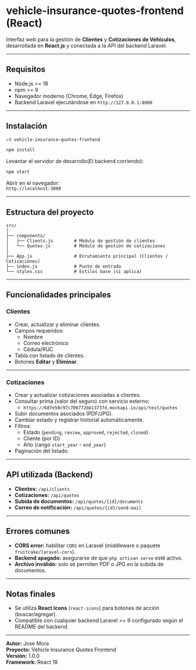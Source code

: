# vehicle-insurance-quotes-frontend (React)

Interfaz web para la gestión de **Clientes** y **Cotizaciones de Vehículos**, desarrollada en **React.js** y conectada a la API del backend Laravel.

---

## Requisitos

- Node.js >= 18
- npm >= 9
- Navegador moderno (Chrome, Edge, Firefox)
- Backend Laravel ejecutándose en `http://127.0.0.1:8000`

---

## Instalación

```bash
cd vehicle-insurance-quotes-frontend

npm install
```

Levantar el servidor de desarrollo(El backend corriendo):

```bash
npm start
```

Abrir en el navegador:  
 `http://localhost:3000`

---

## Estructura del proyecto

```
src/
│
├── components/
│   ├── Clients.js        # Módulo de gestión de clientes
│   └── Quotes.js         # Módulo de gestión de cotizaciones
│
├── App.js                # Enrutamiento principal (Clientes / Cotizaciones)
├── index.js              # Punto de entrada
└── styles.css            # Estilos base (si aplica)
```

---

## Funcionalidades principales

###  Clientes

- Crear, actualizar y eliminar clientes.
- Campos requeridos:
  - Nombre
  - Correo electrónico
  - Cédula/RUC
- Tabla con listado de clientes.
- Botones **Editar** y **Eliminar**.

---

###  Cotizaciones

- Crear y actualizar cotizaciones asociadas a clientes.
- Consultar prima (valor del seguro) con servicio externo:
  - `https://68fe50c97c700772bb13737d.mockapi.io/api/test/quotes`
- Subir documentos asociados (PDF/JPG).
- Cambiar estado y registrar historial automáticamente.
- Filtros:
  - Estado (`pending`, `review`, `approved`, `rejected`, `closed`)
  - Cliente (por ID)
  - Año (rango `start_year` - `end_year`)
- Paginación del listado.


---

## API utilizada (Backend)

- **Clientes:** `/api/clients`
- **Cotizaciones:** `/api/quotes`
- **Subida de documentos:** `/api/quotes/{id}/documents`
- **Correo de notificación:** `/api/quotes/{id}/send-mail`

---

## Errores comunes

- **CORS error:** habilitar `CORS` en Laravel (middleware o paquete `fruitcake/laravel-cors`).
- **Backend apagado:** asegurarse de que `php artisan serve` esté activo.
- **Archivo inválido:** solo se permiten PDF o JPG en la subida de documentos.

---

## Notas finales

- Se utiliza **React Icons** (`react-icons`) para botones de acción (buscar/agregar).
- Compatible con cualquier backend Laravel >= 9 configurado según el README del backend.

---


**Autor:** Jose Mora  
**Proyecto:** Vehicle Insurance Quotes Frontend  
**Versión:** 1.0.0  
**Framework:** React 18
